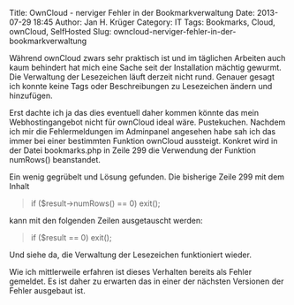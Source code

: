 Title: OwnCloud - nerviger Fehler in der Bookmarkverwaltung
Date: 2013-07-29 18:45
Author: Jan H. Krüger
Category: IT
Tags: Bookmarks, Cloud, ownCloud, SelfHosted
Slug: owncloud-nerviger-fehler-in-der-bookmarkverwaltung

Während ownCloud zwars sehr praktisch ist und im täglichen Arbeiten auch
kaum behindert hat mich eine Sache seit der Installation mächtig
gewurmt. Die Verwaltung der Lesezeichen läuft derzeit nicht rund.
Genauer gesagt ich konnte keine Tags oder Beschreibungen zu Lesezeichen
ändern und hinzufügen.

Erst dachte ich ja das dies eventuell daher kommen könnte das mein
Webhostingangebot nicht für ownCloud ideal wäre. Pustekuchen. Nachdem
ich mir die Fehlermeldungen im Adminpanel angesehen habe sah ich das
immer bei einer bestimmten Funktion ownCloud aussteigt. Konkret wird in
der Datei bookmarks.php in Zeile 299 die Verwendung der Funktion
numRows() beanstandet.

Ein wenig gegrübelt und Lösung gefunden. Die bisherige Zeile 299 mit dem
Inhalt

> if (\$result-\>numRows() == 0) exit();

kann mit den folgenden Zeilen ausgetauscht werden:

> if (\$result == 0) exit();

Und siehe da, die Verwaltung der Lesezeichen funktioniert wieder.

Wie ich mittlerweile erfahren ist dieses Verhalten bereits als Fehler
gemeldet. Es ist daher zu erwarten das in einer der nächsten Versionen
der Fehler ausgebaut ist.
